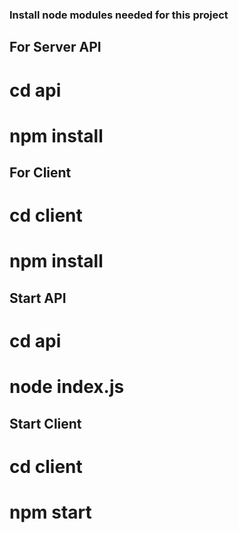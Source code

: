### Install node modules needed for this project

## For Server API
# cd api
# npm install

## For Client
# cd client
# npm install

## Start API 
# cd api 
# node index.js

## Start Client
# cd client
# npm start